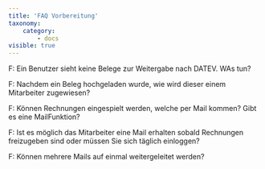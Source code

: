 ```yaml
---
title: 'FAQ Vorbereitung'
taxonomy:
    category:
        - docs
visible: true
---
```


F: Ein Benutzer sieht keine Belege zur Weitergabe nach DATEV. WAs tun?

F: Nachdem ein Beleg hochgeladen wurde, wie wird dieser einem Mitarbeiter zugewiesen?
 
F: Können Rechnungen eingespielt werden, welche per Mail kommen? Gibt es eine MailFunktion?
 
F: Ist es möglich das Mitarbeiter eine Mail erhalten sobald Rechnungen freizugeben sind oder müssen Sie sich täglich einloggen?

F: Können mehrere Mails auf einmal weitergeleitet werden?